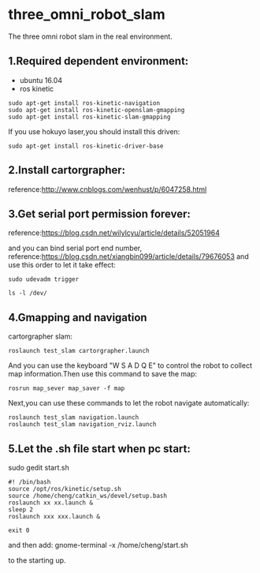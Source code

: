 # three_omni_robot_slam
The three omni robot slam in the real environment.

1.Required dependent environment:
----------------
- ubuntu 16.04
- ros kinetic

```
sudo apt-get install ros-kinetic-navigation
sudo apt-get install ros-kinetic-openslam-gmapping
sudo apt-get install ros-kinetic-slam-gmapping
```
If you use hokuyo laser,you should install this driven:
```
sudo apt-get install ros-kinetic-driver-base
```

2.Install cartorgrapher:
-----------------
reference:http://www.cnblogs.com/wenhust/p/6047258.html

3.Get serial port permission forever:
-----------------

reference:https://blog.csdn.net/wilylcyu/article/details/52051964

and you can bind serial port end number,
reference:https://blog.csdn.net/xiangbin099/article/details/79676053
and use this order to let it take effect:
```
sudo udevadm trigger

ls -l /dev/
```


4.Gmapping and navigation
------------------

cartorgrapher slam:
```
roslaunch test_slam cartorgrapher.launch
```
And you can use the keyboard "W S A D Q E" to control the robot to collect map information.Then use this command to save the map:
```
rosrun map_sever map_saver -f map
```
Next,you can use these commands to let the robot navigate automatically:
```
roslaunch test_slam navigation.launch
roslaunch test_slam navigation_rviz.launch
```

5.Let the .sh file start when pc start:
-----------------
sudo gedit start.sh
```
#! /bin/bash  
source /opt/ros/kinetic/setup.sh 
source /home/cheng/catkin_ws/devel/setup.bash 
roslaunch xx xx.launch &
sleep 2 
roslaunch xxx xxx.launch &
 
exit 0

```
and then add:
gnome-terminal -x  /home/cheng/start.sh

to the starting up.
